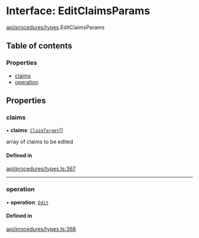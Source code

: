 # Interface: EditClaimsParams

[api/procedures/types](../wiki/api.procedures.types).EditClaimsParams

## Table of contents

### Properties

- [claims](../wiki/api.procedures.types.EditClaimsParams#claims)
- [operation](../wiki/api.procedures.types.EditClaimsParams#operation)

## Properties

### claims

• **claims**: [`ClaimTarget`](../wiki/types.ClaimTarget)[]

array of claims to be edited

#### Defined in

[api/procedures/types.ts:367](https://github.com/PolymeshAssociation/polymesh-sdk/blob/3d14e829/src/api/procedures/types.ts#L367)

___

### operation

• **operation**: [`Edit`](../wiki/api.procedures.types.ClaimOperation#edit)

#### Defined in

[api/procedures/types.ts:368](https://github.com/PolymeshAssociation/polymesh-sdk/blob/3d14e829/src/api/procedures/types.ts#L368)
